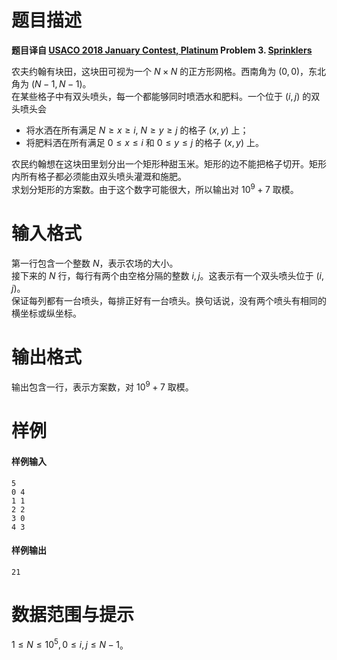 
# 题目描述

**题目译自 [USACO 2018 January Contest, Platinum](http://usaco.org/index.php?page=jan18results) Problem 3. [Sprinklers](http://usaco.org/index.php?page=viewproblem2&cpid=794)**

农夫约翰有块田，这块田可视为一个 $N×N$ 的正方形网格。西南角为 $(0,0)$，东北角为 $(N-1, N-1)$。  
在某些格子中有双头喷头，每一个都能够同时喷洒水和肥料。一个位于 $(i,j)$ 的双头喷头会
* 将水洒在所有满足 $N≥x≥i,$ $N≥y≥j$ 的格子 $(x,y)$ 上；
* 将肥料洒在所有满足 $0≤x≤i$ 和 $0≤y≤j$ 的格子 $(x,y)$ 上。

农民约翰想在这块田里划分出一个矩形种甜玉米。矩形的边不能把格子切开。矩形内所有格子都必须能由双头喷头灌溉和施肥。  
求划分矩形的方案数。由于这个数字可能很大，所以输出对 $10^9 + 7$ 取模。

# 输入格式

第一行包含一个整数 $N$，表示农场的大小。  
接下来的 $N$ 行，每行有两个由空格分隔的整数 $i, j$。这表示有一个双头喷头位于 $(i, j)$。  
保证每列都有一台喷头，每排正好有一台喷头。换句话说，没有两个喷头有相同的横坐标或纵坐标。

# 输出格式

输出包含一行，表示方案数，对 $10^9+7$ 取模。

# 样例

#### 样例输入
```plain
5
0 4
1 1
2 2
3 0
4 3
```

#### 样例输出
```plain
21
```

# 数据范围与提示

$1≤N≤10^5, 0≤i, j≤N-1$。

